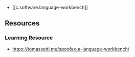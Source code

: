 
- [[c.software.language-workbench]]

## Resources

### Learning Resource

- https://tomassetti.me/spoofax-a-language-workbench/